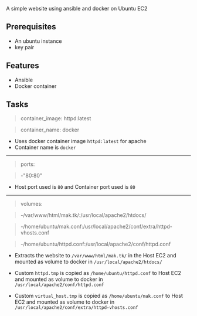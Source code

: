 A simple website using ansible and docker on Ubuntu EC2

## Prerequisites

 - An ubuntu instance
 - key pair

## Features

 - Ansible
 - Docker container


## Tasks

> container_image: httpd:latest

> container_name: docker

 - Uses docker container image `httpd:latest` for apache
 - Container name is `docker`
---------------------------------------------------------------------
> ports:

> -"80:80"

 - Host port used is `80` and Container port used is `80`
---------------------------------------------------------------------
>volumes:

>-/var/www/html/mak.tk/:/usr/local/apache2/htdocs/

>-/home/ubuntu/mak.conf:/usr/local/apache2/conf/extra/httpd-vhosts.conf

>-/home/ubuntu/httpd.conf:/usr/local/apache2/conf/httpd.conf

 - Extracts the website to `/var/www/html/mak.tk/` in the Host EC2 and mounted as volume to docker  in `/usr/local/apache2/htdocs/`

 - Custom `httpd.tmp` is copied as `/home/ubuntu/httpd.conf` to Host EC2 and mounted as volume to docker in `/usr/local/apache2/conf/httpd.conf`

 - Custom `virtual_host.tmp` is copied as `/home/ubuntu/mak.conf`  to Host EC2 and mounted as volume to docker in `/usr/local/apache2/conf/extra/httpd-vhosts.conf`
